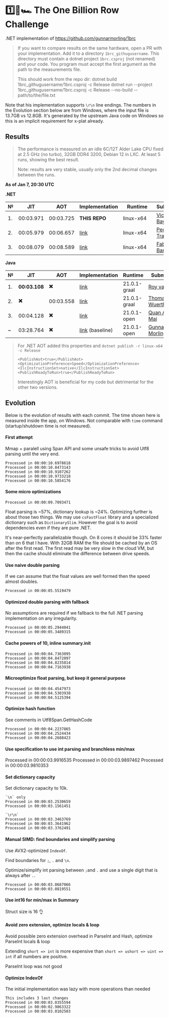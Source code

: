 # 1️⃣🐝🏎️ The One Billion Row Challenge

.NET implementation of https://github.com/gunnarmorling/1brc

> If you want to compare results on the same hardware, open a PR with your implementation. Add it to a directory `1brc_githugusername`. This directory must contain a dotnet project `1brc.csproj` (not renamed) and your code. You program must accept the first argument as the path to the measurements file.
>
> This should work from the repo dir:
> dotnet build 1brc_githugusername/1brc.csproj -c Release
> dotnet run --project 1brc_githugusername/1brc.csproj -c Release --no-build -- path/to/the/file.txt


Note that his implementation supports `\r\n` line endings. The numbers in the Evolution section below are from Windows, where the input file is 13.7GB vs 12.8GB. It's generated by the upstream Java code on Windows so this is an implicit requirement for x-plat already.

## Results

> The performance is measured on an idle 6C/12T Alder Lake CPU fixed at 2.5 GHz (no turbo), 32GB DDR4 3200, Debian 12 in LXC. At least 5 runs, showing the best result.
> 
> Note: results are very stable, usually only the 2nd decimal changes between the runs.

**As of Jan 7, 20:30 UTC**

**.NET**

| № | JIT           | AOT           | Implementation     | &nbsp;&nbsp;&nbsp;Runtime&nbsp;&nbsp;&nbsp; | Submitter     |
|---|---------------|---------------|--------------------|---------|---------------|
| 1.| 00:03.971     | 00:03.725 | **THIS REPO**| linux-x64| [Victor Baybekov](https://github.com/buybackoff)|
| 2.| 00:05.979     | 00:06.657     | [link](https://github.com/pedrosakuma/1brc)| linux-x64| [Pedro Travi](https://github.com/pedrosakuma)|
| 3.| 00:08.079     | 00:08.589     | [link](https://github.com/hexawyz/OneBillionRows)| linux-x64| [Fabien Barbier](https://github.com/hexawyz)|

**Java**

| №  | JIT            | &nbsp;&nbsp;&nbsp;AOT&nbsp;&nbsp;&nbsp;       | Implementation     | Runtime | Submitter     |
|----|----------------|-----------------|--------------------|-----|---------------|
| 1. | **00:03.108**  | ✖️        | [link](https://github.com/gunnarmorling/1brc/blob/main/src/main/java/dev/morling/onebrc/CalculateAverage_royvanrijn.java)| 21.0.1-graal   | [Roy van Rijn](https://github.com/royvanrijn)|
| 2. | ✖️             | 00:03.558 | [link](https://github.com/gunnarmorling/1brc/blob/main/src/main/java/dev/morling/onebrc/CalculateAverage_thomaswue.java)| 21.0.1-graal   | [Thomas Wuerthinger](https://github.com/thomaswue)| GraalVM native binary |
| 3. | 00:04.128      | ✖️        | [link](https://github.com/gunnarmorling/1brc/blob/main/src/main/java/dev/morling/onebrc/CalculateAverage_merykitty.java)| 21.0.1-open   | [Quan Anh Mai](https://github.com/merykitty)|
| ~  | 03:28.764      | ✖️        | [link](https://github.com/gunnarmorling/onebrc/blob/main/src/main/java/dev/morling/onebrc/CalculateAverage.java) (baseline)| 21.0.1-open   | [Gunnar Morling](https://github.com/gunnarmorling)|



> For .NET AOT added this properties and `dotnet publish -r linux-x64 -c Release`
> ```
><PublishAot>true</PublishAot>
><OptimizationPreference>Speed</OptimizationPreference>
><IlcInstructionSet>native</IlcInstructionSet>
><PublishReadyToRun>true</PublishReadyToRun>
> ```
> Interestingly AOT is beneficial for my code but detrimental for the other two versions.


## Evolution

Below is the evolution of results with each commit. The time shown here is measured inside the app, on Windows. Not comparable with `time` command (startup/shutdown time is not measured). 

#### First attempt

Mmap + paralell using Span API and some unsafe tricks to avoid Utf8 parsing until the very end.

```
Processed in 00:00:10.6978618
Processed in 00:00:10.8473143
Processed in 00:00:10.9107262
Processed in 00:00:10.9733218
Processed in 00:00:10.5854176
```

#### Some micro optimizations

```
Processed in 00:00:09.7093471
```

Float parsing is ~57%, dictionary lookup is ~24%. Optimizing further is about those two things. We may use `csFastFloat` library and a specialized dictionary such as `DictionarySlim`. However the goal is to avoid dependencies even if they are pure .NET.

It's near-perfectly parallelizable though. On 8 cores it should be 33% faster than on 6 that I have. With 32GB RAM the file should be cached by an OS after the first read. The first read may be very slow in the cloud VM, but then the cache should eliminate the difference between drive speeds.


#### Use naive double parsing

If we can assume that the float values are well formed then the speed almost doubles.

```
Processed in 00:00:05.5519479
```

#### Optimized double parsing with fallback

No assumptions are required if we fallback to the full .NET parsing implementation on any irregularity.

```
Processed in 00:00:05.2944041
Processed in 00:00:05.3489315
```

#### Cache powers of 10, inline summary.init

```
Processed in 00:00:04.7363095
Processed in 00:00:04.8472097
Processed in 00:00:04.8235814
Processed in 00:00:04.7163938
```

#### Microoptimize float parsing, but keep it general purpose

```
Processed in 00:00:04.4547973
Processed in 00:00:04.5303938
Processed in 00:00:04.5125394
```

#### Optimize hash function

See comments in Utf8Span.GetHashCode

```
Processed in 00:00:04.2237865
Processed in 00:00:04.2524434
Processed in 00:00:04.2688423
```

#### Use specification to use int parsing and branchless min/max

Processed in 00:00:03.9916535
Processed in 00:00:03.9897462
Processed in 00:00:03.9810353


#### Set dictionary capacity

Set dictionary capacity to 10k.

```
`\n` only
Processed in 00:00:03.2530659
Processed in 00:00:03.1561451

`\r\n`
Processed in 00:00:03.3463769
Processed in 00:00:03.3641962
Processed in 00:00:03.3762491
```


#### Manual SIMD: find boundaries and simplify parsing

Use AVX2-optimized `IndexOf`.

Find boundaries for `;`, `.` and `\n`.

Optimize/simplify int parsing between `;`and `.` and use a single digit that is always after `.`.

```
Processed in 00:00:03.0687066
Processed in 00:00:03.0819551
```

#### Use int16 for min/max in Summary

Struct size is 16 👌


#### Avoid zero extension, optimize locals & loop

Avoid possible zero extension overhead in ParseInt and Hash, optimize ParseInt locals & loop

Extending `short => int` is more expensive than `short => ushort => uint => int` if all numbers are positive.

ParseInt loop was not good

#### Optimize IndexOf

The initial implementation was lazy with more operations than needed

```
This includes 3 last changes
Processed in 00:00:03.0355594
Processed in 00:00:02.9863322
Processed in 00:00:03.0102503
```

